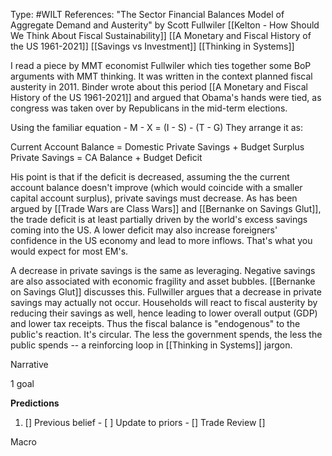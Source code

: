 Type: #WILT 
References: "The Sector Financial Balances Model of Aggregate Demand and Austerity" by Scott Fullwiler
[[Kelton - How Should We Think About Fiscal Sustainability]]
[[A Monetary and Fiscal History of the US 1961-2021]]
[[Savings vs Investment]]
[[Thinking in Systems]]

I read a piece by MMT economist Fullwiler which ties together some BoP arguments with MMT thinking. It was written in the context planned fiscal austerity in 2011. Binder wrote about this period [[A Monetary and Fiscal History of the US 1961-2021]] and argued that Obama's hands were tied, as congress was taken over by Republicans in the mid-term elections. 

Using the familiar equation - 
M - X = (I - S) - (T - G)
They arrange it as:

Current Account Balance = Domestic Private Savings + Budget Surplus
Private Savings = CA Balance + Budget Deficit

His point is that if the deficit is decreased, assuming the the current account balance doesn't improve (which would coincide with a smaller capital account surplus), private savings must decrease. As has been argued by [[Trade Wars are Class Wars]] and [[Bernanke on Savings Glut]], the trade deficit is at least partially driven by the world's excess savings coming into the US. A lower deficit may also increase foreigners' confidence in the US economy and lead to more inflows. That's what you would expect for most EM's. 

A decrease in private savings is the same as leveraging. Negative savings are also associated with economic fragility and asset bubbles. [[Bernanke on Savings Glut]] discusses this. Fullwiller argues that a decrease in private savings may actually not occur. Households will react to fiscal austerity by reducing their savings as well, hence leading to lower overall output (GDP) and lower tax receipts. Thus the fiscal balance is "endogenous" to the public's reaction. It's circular. The less the government spends, the less the public spends -- a reinforcing loop in [[Thinking in Systems]] jargon. 


Narrative

1 goal


**Predictions**

1) []
Previous belief - 
[ ]
Update to priors - 
[]
Trade Review
[]





Macro
